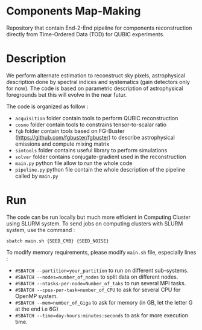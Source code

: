 # Components Map-Making

Repository that contain End-2-End pipeline for components reconstruction directly from Time-Ordered Data (TOD) for QUBIC experiments.

# Description

We perform alternate estimation to reconstruct sky pixels, astrophysical description done by spectral indices and systematics (gain detectors only for now). The code is based on parametric description of astrophysical foregrounds but this will evolve in the near futur. 

The code is organized as follow :

* `acquisition` folder contain tools to perform QUBIC reconstruction
* `cosmo` folder contain tools to constrains tensor-to-scalar ratio
* `fgb` folder contain tools based on FG-Buster (<https://github.com/fgbuster/fgbuster>) to describe astrophysical emissions and compute mixing matrix
* `simtools` folder contains useful library to perform simulations
* `solver` folder contains conjugate-gradient used in the reconstruction
* `main.py` python file allow to run the whole code
* `pipeline.py` python file contain the whole description of the pipeline called by `main.py`

# Run 

The code can be run locally but much more efficient in Computing Cluster using SLURM system. To send jobs on computing clusters with SLURM system, use the command :

```
sbatch main.sh {SEED_CMB} {SEED_NOISE}
```

To modify memory requirements, please modify `main.sh` file, especially lines :

* `#SBATCH --partition=your_partition` to run on different sub-systems.
* `#SBATCH --nodes=number_of_nodes` to split data on different nodes.
* `#SBATCH --ntasks-per-node=Number_of_taks` to run several MPI tasks.
* `#SBATCH --cpus-per-task=number_of_CPU` to ask for several CPU for OpenMP system.
* `#SBATCH --mem=number_of_Giga` to ask for memory (in GB, let the letter G at the end i.e 6G)
* `#SBATCH --time=day-hours:minutes:seconds` to ask for more execution time.
